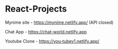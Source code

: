 # React-Projects
Mynime site - https://mynime.netlify.app/  (API  closed)

Chat App - https://chat-world.netlify.app

Youtube Clone - https://you-tubev1.netlify.app/

